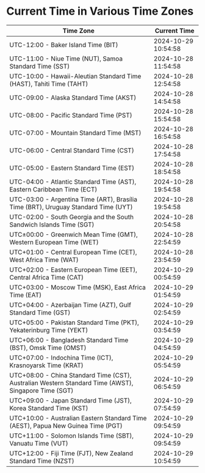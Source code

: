 # Current Time in Various Time Zones

| Time Zone | Current Time |
|-----------|--------------|
| UTC-12:00 - Baker Island Time (BIT) | 2024-10-29 10:54:58 |
| UTC-11:00 - Niue Time (NUT), Samoa Standard Time (SST) | 2024-10-28 11:54:58 |
| UTC-10:00 - Hawaii-Aleutian Standard Time (HAST), Tahiti Time (TAHT) | 2024-10-28 12:54:58 |
| UTC-09:00 - Alaska Standard Time (AKST) | 2024-10-28 14:54:58 |
| UTC-08:00 - Pacific Standard Time (PST) | 2024-10-28 15:54:58 |
| UTC-07:00 - Mountain Standard Time (MST) | 2024-10-28 16:54:58 |
| UTC-06:00 - Central Standard Time (CST) | 2024-10-28 17:54:58 |
| UTC-05:00 - Eastern Standard Time (EST) | 2024-10-28 18:54:58 |
| UTC-04:00 - Atlantic Standard Time (AST), Eastern Caribbean Time (ECT) | 2024-10-28 19:54:58 |
| UTC-03:00 - Argentina Time (ART), Brasília Time (BRT), Uruguay Standard Time (UYT) | 2024-10-28 19:54:58 |
| UTC-02:00 - South Georgia and the South Sandwich Islands Time (SGT) | 2024-10-28 20:54:58 |
| UTC±00:00 - Greenwich Mean Time (GMT), Western European Time (WET) | 2024-10-28 22:54:59 |
| UTC+01:00 - Central European Time (CET), West Africa Time (WAT) | 2024-10-28 23:54:59 |
| UTC+02:00 - Eastern European Time (EET), Central Africa Time (CAT) | 2024-10-29 00:54:59 |
| UTC+03:00 - Moscow Time (MSK), East Africa Time (EAT) | 2024-10-29 01:54:59 |
| UTC+04:00 - Azerbaijan Time (AZT), Gulf Standard Time (GST) | 2024-10-29 02:54:59 |
| UTC+05:00 - Pakistan Standard Time (PKT), Yekaterinburg Time (YEKT) | 2024-10-29 03:54:59 |
| UTC+06:00 - Bangladesh Standard Time (BST), Omsk Time (OMST) | 2024-10-29 04:54:59 |
| UTC+07:00 - Indochina Time (ICT), Krasnoyarsk Time (KRAT) | 2024-10-29 05:54:59 |
| UTC+08:00 - China Standard Time (CST), Australian Western Standard Time (AWST), Singapore Time (SGT) | 2024-10-29 06:54:59 |
| UTC+09:00 - Japan Standard Time (JST), Korea Standard Time (KST) | 2024-10-29 07:54:59 |
| UTC+10:00 - Australian Eastern Standard Time (AEST), Papua New Guinea Time (PGT) | 2024-10-29 09:54:59 |
| UTC+11:00 - Solomon Islands Time (SBT), Vanuatu Time (VUT) | 2024-10-29 09:54:59 |
| UTC+12:00 - Fiji Time (FJT), New Zealand Standard Time (NZST) | 2024-10-29 10:54:59 |
